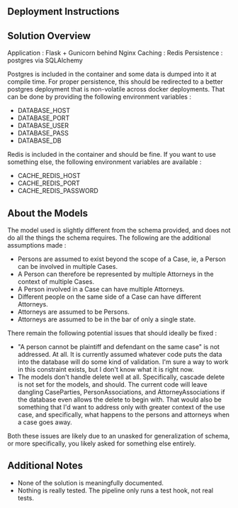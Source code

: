 

Deployment Instructions
-----------------------


Solution Overview
-----------------

Application : Flask + Gunicorn behind Nginx
Caching :     Redis
Persistence : postgres via SQLAlchemy

Postgres is included in the container and some data is dumped into it at
compile time. For proper persistence, this should be redirected to a better
postgres deployment that is non-volatile across docker deployments. That can 
be done by providing the following environment variables :

  - DATABASE_HOST
  - DATABASE_PORT
  - DATABASE_USER
  - DATABASE_PASS
  - DATABASE_DB

Redis is included in the container and should be fine. If you want to use 
something else, the following environment variables are available :

  - CACHE_REDIS_HOST
  - CACHE_REDIS_PORT
  - CACHE_REDIS_PASSWORD


About the Models
----------------

The model used is slightly different from the schema provided, and does not
do all the things the schema requires. The following are the additional 
assumptions made :

  - Persons are assumed to exist beyond the scope of a Case, ie, a Person can 
    be involved in multiple Cases.
  - A Person can therefore be represented by multiple Attorneys in the context
    of multiple Cases.
  - A Person involved in a Case can have multiple Attorneys. 
  - Different people on the same side of a Case can have different Attorneys.
  - Attorneys are assumed to be Persons.
  - Attorneys are assumed to be in the bar of only a single state.
  
There remain the following potential issues that should ideally be fixed :
  
  - "A person cannot be plaintiff and defendant on the same case" is not 
    addressed. At all. It is currently assumed whatever code puts the data 
    into the database will do some kind of validation. I'm sure a way to 
    work in this constraint exists, but I don't know what it is right now.
  - The models don't handle delete well at all. Specifically, cascade delete 
    is not set for the models, and should. The current code will leave 
    dangling CaseParties, PersonAssociations, and AttorneyAssociations if
    the database even allows the delete to begin with. That would also be 
    something that I'd want to address only with greater context of the use 
    case, and specifically, what happens to the persons and attorneys when 
    a case goes away.

Both these issues are likely due to an unasked for generalization of schema, 
or more specifically, you likely asked for something else entirely.     

Additional Notes
----------------

  - None of the solution is meaningfully documented.
  - Nothing is really tested. The pipeline only runs a test hook, 
    not real tests.
  
  